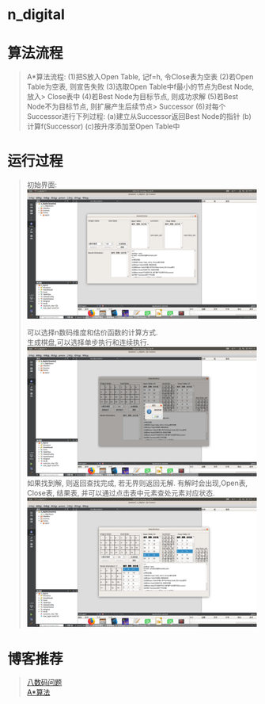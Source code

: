 # n_digital

# 算法流程  
> A*算法流程:
> (1)把S放入Open Table, 记f=h, 令Close表为空表
> (2)若Open Table为空表, 则宣告失败
> (3)选取Open Table中f最小的节点为Best Node, 放入> Close表中
> (4)若Best Node为目标节点, 则成功求解
> (5)若Best Node不为目标节点, 则扩展产生后续节点> Successor
> (6)对每个Successor进行下列过程:
>     (a)建立从Successor返回Best Node的指针
>     (b)计算f(Successor)
>     (c)按升序添加至Open Table中

# 运行过程
> 初始界面:  
> ![](image/0.png)
>   
> 可以选择n数码维度和估价函数的计算方式.  
> 生成棋盘,可以选择单步执行和连续执行.  
> ![](image/1.png)
>  如果找到解, 则返回查找完成, 若无界则返回无解. 有解时会出现,Open表, Close表, 结果表, 并可以通过点击表中元素查处元素对应状态.  
> ![](image/2.png)  


# 博客推荐
> [八数码问题](https://www.cnblogs.com/guanghe/p/5485816.html)  
> [A*算法](https://www.cnblogs.com/mingbujian/p/4915546.html)  